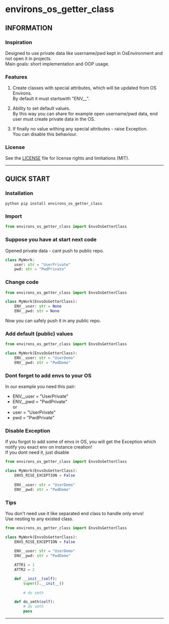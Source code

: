 # environs_os_getter_class

## INFORMATION

### Inspiration
Designed to use private data like username/pwd kept in OsEnvironment and not open it in projects.  
Main goals: short implementation and OOP usage.


### Features
1. Create classes with special attributes, which will be updated from OS Environs.  
By default it must startswith "ENV__".

2. Ability to set default values.  
By this way you can share for example open username/pwd data, end user must create private data in the OS.

3. If finally no value withing any special attributes - raise Exception.  
You can disable this behaviour.


### License

See the [LICENSE](LICENSE.md) file for license rights and limitations (MIT).


***
## QUICK START

### Installation
```commandline
python pip install environs_os_getter_class
```

### Import
```python
from environs_os_getter_class import EnvsOsGetterClass
```

### Suppose you have at start next code
Opened private data - cant push to public repo.
```python
class MyWork:
    user: str = "UserPrivate"
    pwd: str = "PwdPrivate"
```

### Change code
```python
from environs_os_getter_class import EnvsOsGetterClass

class MyWork(EnvsOsGetterClass):
    ENV__user: str = None
    ENV__pwd: str = None
```
Now you can safely push it in any public repo.


### Add default (public) values
```python
from environs_os_getter_class import EnvsOsGetterClass

class MyWork(EnvsOsGetterClass):
    ENV__user: str = "UserDemo"
    ENV__pwd: str = "PwdDemo"
```

### Dont forget to add envs to your OS
In our example you need this pair:
* ENV__user = "UserPrivate"
* ENV__pwd = "PwdPrivate"  
or
* user = "UserPrivate"
* pwd = "PwdPrivate"  


### Disable Exception
If you forgot to add some of envs in OS, you will get the Exception which notify you exact env on instance creation!  
If you dont need it, just disable
```python
from environs_os_getter_class import EnvsOsGetterClass

class MyWork(EnvsOsGetterClass):
    ENVS_RISE_EXCEPTION = False
    
    ENV__user: str = "UserDemo"
    ENV__pwd: str = "PwdDemo"
```


### Tips
You don't need use it like separated end class to handle only envs!  
Use nesting to any existed class.

```python
from environs_os_getter_class import EnvsOsGetterClass

class MyWork(EnvsOsGetterClass):
    ENVS_RISE_EXCEPTION = False
    
    ENV__user: str = "UserDemo"
    ENV__pwd: str = "PwdDemo"

    ATTR1 = 1
    ATTR2 = 2

    def __init__(self):
        super().__init__()
        
        # do smth

    def do_smth(self):
        # do smth
        pass
```
***